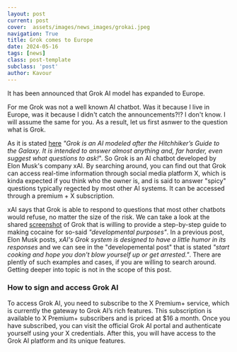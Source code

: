 ```yaml
---
layout: post
current: post
cover:  assets/images/news_images/grokai.jpeg
navigation: True
title: Grok comes to Europe
date: 2024-05-16
tags: [news]
class: post-template
subclass: 'post'
author: Kavour
---
```




<p> It has been announced that Grok AI model has expanded to Europe. </p> 

<p> For me Grok was not a well known AI chatbot. Was it because I live in Europe, was it because I didn't catch the announcements?!? I don't know. I will assume the same for you. As a result, let us first asnwer to the question what is Grok.</p>

<p> As it is stated <a href="https://x.ai/blog/grok">here</a> <i>"Grok is an AI modeled after the Hitchhiker’s Guide to the Galaxy. It is intended to answer almost anything and, far harder, even suggest what questions to ask!</i>". So Grok is an AI chatbot developed by Elon Musk's company xAI. By searching around, you can find out that Grok can access real-time information through social media platform X, which is kinda expected if you think who the owner is, and is said to answer "spicy" questions typically regected by most other AI systems. It can be accessed through a premium + X subscription. </p>

<p> xAI says that Grok is able to respond to questions that most other chatbots would refuse, no matter the size of the risk. We can take a look at the shared <a href="https://twitter.com/elonmusk/status/1720643054065873124?ref_src=twsrc%5Etfw%7Ctwcamp%5Etweetembed%7Ctwterm%5E1720643054065873124%7Ctwgr%5E7dcd667d00c687e5ff639f666b649cd9da8e7619%7Ctwcon%5Es1_&ref_url=https%3A%2F%2Fd-1606052890471219633.ampproject.net%2F2401262004000%2Fframe.html">screenshot</a> of Grok that is willing to provide a step-by-step guide to making cocaine for so-said <i>"developmental purposes"</i>. In a previous post, Elon Musk posts, <i>xAI's Grok system is designed to have a little humor in its responses</i> and we can see in the "developemental post" that is stated <i>"start cooking and hope you don't blow yourself up or get arrested."</i>. There are plently of such examples and cases, if you are willing to search around. Getting deeper into topic is not in the scope of this post.</p>

<h3> How to sign and access Grok AI </h3>

<p> To access Grok AI, you need to subscribe to the X Premium+ service, which is currently the gateway to Grok AI’s rich features. This subscription is available to X Premium+ subscribers and is priced at $16 a month. Once you have subscribed, you can visit the official Grok AI portal and authenticate yourself using your X credentials. After this, you will have access to the Grok AI platform and its unique features. </p>